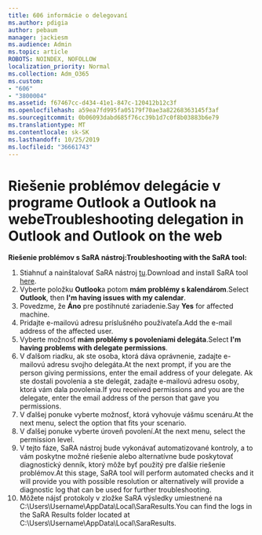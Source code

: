 ```yaml
---
title: 606 informácie o delegovaní
ms.author: pdigia
author: pebaum
manager: jackiesm
ms.audience: Admin
ms.topic: article
ROBOTS: NOINDEX, NOFOLLOW
localization_priority: Normal
ms.collection: Adm_O365
ms.custom:
- "606"
- "3800004"
ms.assetid: f67467cc-d434-41e1-847c-120412b12c3f
ms.openlocfilehash: a59ea7fd995fa05179f70ae3a82268363145f3af
ms.sourcegitcommit: 0b06093dabd685f76cc39b1d7c0f8b03883b6e79
ms.translationtype: MT
ms.contentlocale: sk-SK
ms.lasthandoff: 10/25/2019
ms.locfileid: "36661743"
---
```

# <a name="troubleshooting-delegation-in-outlook-and-outlook-on-the-web"></a><span data-ttu-id="ce2de-102">Riešenie problémov delegácie v programe Outlook a Outlook na webe</span><span class="sxs-lookup"><span data-stu-id="ce2de-102">Troubleshooting delegation in Outlook and Outlook on the web</span></span>

<span data-ttu-id="ce2de-103">**Riešenie problémov s SaRA nástroj:**</span><span class="sxs-lookup"><span data-stu-id="ce2de-103">**Troubleshooting with the SaRA tool:**</span></span>

1. <span data-ttu-id="ce2de-104">Stiahnuť a nainštalovať SaRA nástroj [tu](https://aka.ms/SaRA-SkypeForBusinessSignIn).</span><span class="sxs-lookup"><span data-stu-id="ce2de-104">Download and install SaRA tool [here](https://aka.ms/SaRA-SkypeForBusinessSignIn).</span></span>
1. <span data-ttu-id="ce2de-105">Vyberte položku **Outlook**a potom **mám problémy s kalendárom**.</span><span class="sxs-lookup"><span data-stu-id="ce2de-105">Select **Outlook**, then **I'm having issues with my calendar**.</span></span>
1. <span data-ttu-id="ce2de-106">Povedzme, že **Áno** pre postihnuté zariadenie.</span><span class="sxs-lookup"><span data-stu-id="ce2de-106">Say **Yes** for affected machine.</span></span>
1. <span data-ttu-id="ce2de-107">Pridajte e-mailovú adresu príslušného používateľa.</span><span class="sxs-lookup"><span data-stu-id="ce2de-107">Add the e-mail address of the affected user.</span></span>
1. <span data-ttu-id="ce2de-108">Vyberte možnosť **mám problémy s povoleniami delegáta**.</span><span class="sxs-lookup"><span data-stu-id="ce2de-108">Select **I'm having problems with delegate permissions**.</span></span>
1. <span data-ttu-id="ce2de-109">V ďalšom riadku, ak ste osoba, ktorá dáva oprávnenie, zadajte e-mailovú adresu svojho delegáta.</span><span class="sxs-lookup"><span data-stu-id="ce2de-109">At the next prompt, if you are the person giving permissions, enter the email address of your delegate.</span></span> <span data-ttu-id="ce2de-110">Ak ste dostali povolenia a ste delegát, zadajte e-mailovú adresu osoby, ktorá vám dala povolenia.</span><span class="sxs-lookup"><span data-stu-id="ce2de-110">If you received permissions and you are the delegate, enter the email address of the person that gave you permissions.</span></span>
1. <span data-ttu-id="ce2de-111">V ďalšej ponuke vyberte možnosť, ktorá vyhovuje vášmu scenáru.</span><span class="sxs-lookup"><span data-stu-id="ce2de-111">At the next menu, select the option that fits your scenario.</span></span>
1. <span data-ttu-id="ce2de-112">V ďalšej ponuke vyberte úroveň povolení.</span><span class="sxs-lookup"><span data-stu-id="ce2de-112">At the next menu, select the permission level.</span></span>
1. <span data-ttu-id="ce2de-113">V tejto fáze, SaRA nástroj bude vykonávať automatizované kontroly, a to vám poskytne možné riešenie alebo alternatívne bude poskytovať diagnostický denník, ktorý môže byť použitý pre ďalšie riešenie problémov.</span><span class="sxs-lookup"><span data-stu-id="ce2de-113">At this stage, SaRA tool will perform automated checks and it will provide you with possible resolution or alternatively will provide a diagnostic log that can be used for further troubleshooting.</span></span>
1. <span data-ttu-id="ce2de-114">Môžete nájsť protokoly v zložke SaRA výsledky umiestnené na C:\Users\Username\AppData\Local\SaraResults.</span><span class="sxs-lookup"><span data-stu-id="ce2de-114">You can find the logs in the SaRA Results folder located at C:\Users\Username\AppData\Local\SaraResults.</span></span>
